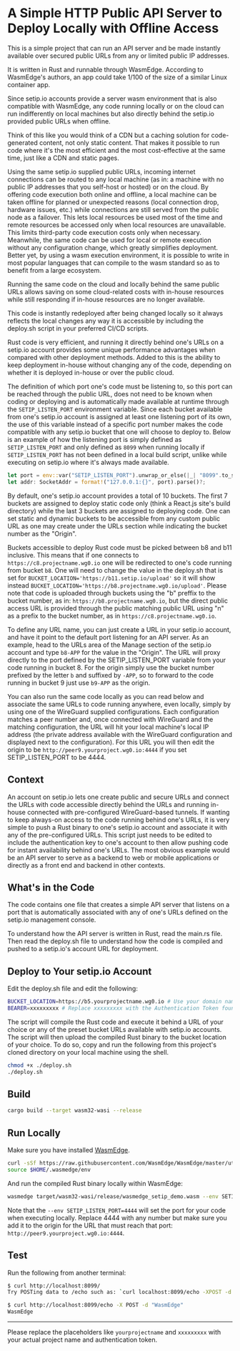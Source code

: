 # A Simple HTTP Public API Server to Deploy Locally with Offline Access

This is a simple project that can run an API server and be made instantly available over secured public URLs from any or limited public IP addresses.

It is written in Rust and runnable through WasmEdge. According to WasmEdge's authors, an app could take 1/100 of the size of a similar Linux container app.

Since setip.io accounts provide a server wasm environment that is also compatible with WasmEdge, any code running locally or on the cloud can run indifferently on local machines but also directly behind the setip.io provided public URLs when offline.

Think of this like you would think of a CDN but a caching solution for code-generated content, not only static content. That makes it possible to run code where it's the most efficient and the most cost-effective at the same time, just like a CDN and static pages.

Using the same setip.io supplied public URLs, incoming internet connections can be routed to any local machine (as in: a machine with no public IP addresses that you self-host or hosted) or on the cloud. By offering code execution both online and offline, a local machine can be taken offline for planned or unexpected reasons (local connection drop, hardware issues, etc.) while connections are still served from the public node as a failover.
 This lets local resources be used most of the time and remote resources be accessed only when local resources are unavailable. This limits third-party code execution costs only when necessary.
  Meanwhile, the same code can be used for local or remote execution without any configuration change, which greatly simplifies deployment. Better yet, by using a wasm execution environment, it is possible to write in most popular languages that can compile to the wasm standard so as to benefit from a large ecosystem.

Running the same code on the cloud and locally behind the same public URLs allows saving on some cloud-related costs with in-house resources while still responding if in-house resources are no longer available.

This code is instantly redeployed after being changed locally so it always reflects the local changes any way it is accessible by including the deploy.sh script in your preferred CI/CD scripts.

Rust code is very efficient, and running it directly behind one's URLs on a setip.io account provides some unique performance advantages when compared with other deployment methods. Added to this is the ability to keep deployment in-house without changing any of the code, depending on whether it is deployed in-house or over the public cloud.

The definition of which port one's code must be listening to, so this port can be reached through the public URL, does not need to be known when coding or deploying and is automatically made available at runtime through the `SETIP_LISTEN_PORT` environment variable. 
Since each bucket available from one's setip.io account is assigned at least one listening port of its own, the use of this variable instead of a specific port number makes the code compatible with any setip.io bucket that one will choose to deploy to. Below is an example of how the listening port is simply defined as `SETIP_LISTEN_PORT` and only defined as `8099` when running locally if `SETIP_LISTEN_PORT` has not been defined in a local build script, unlike while executing on setip.io where it's always made available.

```rust
let port = env::var("SETIP_LISTEN_PORT").unwrap_or_else(|_| "8099".to_string());
let addr: SocketAddr = format!("127.0.0.1:{}", port).parse()?;
```

By default, one's setip.io account provides a total of 10 buckets. The first 7 buckets are assigned to deploy static code only (think a React.js site's build directory) while the last 3 buckets are assigned to deploying code. One can set static and dynamic buckets to be accessible from any custom public URL as one may create under the URLs section while indicating the bucket number as the "Origin".

Buckets accessible to deploy Rust code must be picked between b8 and b11 inclusive. This means that if one connects to `https://c8.projectname.wg0.io` one will be redirected to one's code running from bucket `b8`. One will need to change the value in the deploy.sh that is set for `BUCKET_LOCATION='https://b11.setip.io/upload'` so it will show instead `BUCKET_LOCATION='https://b8.projectname.wg0.io/upload'`.
Please note that code is uploaded through buckets using the "b" preffix to the bucket number, as in: `https://b8.projectname.wg0.io`, but the direct public access URL is provided through the public matching public URL using "n" as a prefix to the bucket number, as in `https://c8.projectname.wg0.io`.


To define any URL name, you can just create a URL in your setip.io account, and have it point to the default port listening for an API server. As an example, head to the URLs area of the Manage section of the setip.io account and type `b8-APP` for the value in the "Origin". The URL will proxy directly to the port defined by the SETIP_LISTEN_PORT variable from your code running in bucket 8. For the origin simply use the bucket number prefixed by the letter `b` and suffixed by `-APP`, so to forward to the code running in bucket 9 just use `b9-APP` as the origin.

You can also run the same code locally as you can read below and associate the same URLs to code running anywhere, even locally, simply by using one of the WireGuard supplied configurations. Each configuration matches a peer number and, once connected with WireGuard and the matching configuration, the URL will hit your local machine's local IP address (the private address available with the WireGuard configuration and displayed next to the configuration). For this URL you will then edit the origin to be `http://peer9.yourproject.wg0.io:4444` if you set SETIP_LISTEN_PORT to be 4444.

## Context

An account on setip.io lets one create public and secure URLs and connect the URLs with code accessible directly behind the URLs and running in-house connected with pre-configured WireGuard-based tunnels.
If wanting to keep always-on access to the code running behind one's URLs, it is very simple to push a Rust binary to one's setip.io account and associate it with any of the pre-configured URLs.
This script just needs to be edited to include the authentication key to one's account to then allow pushing code for instant availability behind one's URLs.
The most obvious example would be an API server to serve as a backend to web or mobile applications or directly as a front end and backend in other contexts.

## What's in the Code

The code contains one file that creates a simple API server that listens on a port that is automatically associated with any of one's URLs defined on the setip.io management console.

To understand how the API server is written in Rust, read the main.rs file. Then read the deploy.sh file to understand how the code is compiled and pushed to a setip.io's account URL for deployment.

## Deploy to Your setip.io Account

Edit the deploy.sh file and edit the following:

```bash
BUCKET_LOCATION=https://b5.yourprojectname.wg0.io # Use your domain name if registered with your setip.io account.
BEARER=xxxxxxxxx # Replace xxxxxxxxx with the Authentication Token found under the Deploy Key section from the Keys menu available in the Manage area on setip.io after you are logged in.
```

The script will compile the Rust code and execute it behind a URL of your choice or any of the preset bucket URLs available with setip.io accounts.
The script will then upload the compiled Rust binary to the bucket location of your choice.
To do so, copy and run the following from this project's cloned directory on your local machine using the shell.

```bash
chmod +x ./deploy.sh
./deploy.sh
```

## Build

```bash
cargo build --target wasm32-wasi --release
```

## Run Locally

Make sure you have installed [WasmEdge](https://wasmedge.org). 

```bash
curl -sSf https://raw.githubusercontent.com/WasmEdge/WasmEdge/master/utils/install.sh | bash
source $HOME/.wasmedge/env
```

And run the compiled Rust binary locally within WasmEdge:

```bash
wasmedge target/wasm32-wasi/release/wasmedge_setip_demo.wasm --env SETIP_LISTEN_PORT=4444
```
Note that the `--env SETIP_LISTEN_PORT=4444` will set the port for your code when executing locally. Replace 4444 with any number but make sure you add it to the origin for the URL that must reach that port: `http://peer9.yourproject.wg0.io:4444`.

## Test

Run the following from another terminal:

```bash
$ curl http://localhost:8099/
Try POSTing data to /echo such as: `curl localhost:8099/echo -XPOST -d 'hello world'`
```

```bash
$ curl http://localhost:8099/echo -X POST -d "WasmEdge"
WasmEdge
```

---

Please replace the placeholders like `yourprojectname` and `xxxxxxxxx` with your actual project name and authentication token.